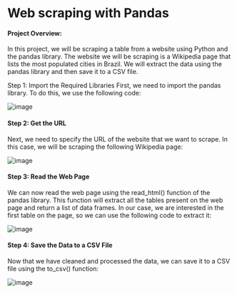 # Web scraping with Pandas

#### Project Overview:
In this project, we will be scraping a table from a website using Python and the pandas library. The website we will be scraping is a Wikipedia page that lists the most populated cities in Brazil. We will extract the data using the pandas library and then save it to a CSV file.

Step 1: Import the Required Libraries
First, we need to import the pandas library. To do this, we use the following code:

![image](https://user-images.githubusercontent.com/86577716/222773863-3ee9cc9d-3c25-430b-ac00-5261f873b646.png)

#### Step 2: Get the URL
Next, we need to specify the URL of the website that we want to scrape. In this case, we will be scraping the following Wikipedia page:

![image](https://user-images.githubusercontent.com/86577716/222774419-6f3aa5e1-9c4c-4b68-806f-6518cf6904fc.png)

#### Step 3: Read the Web Page
We can now read the web page using the read_html() function of the pandas library. This function will extract all the tables present on the web page and return a list of data frames. In our case, we are interested in the first table on the page, so we can use the following code to extract it:

![image](https://user-images.githubusercontent.com/86577716/222774744-f4e10545-96a6-457e-b6c7-2471db7b3ef9.png)

#### Step 4: Save the Data to a CSV File
Now that we have cleaned and processed the data, we can save it to a CSV file using the to_csv() function:

![image](https://user-images.githubusercontent.com/86577716/222774966-8c93aa24-801e-4bd8-b5bd-13b4a634554f.png)
